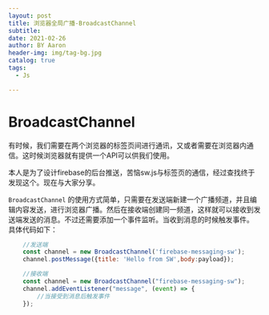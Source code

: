 ```yaml
---
layout: post
title: 浏览器全局广播-BroadcastChannel
subtitle:
date: 2021-02-26
author: BY Aaron
header-img: img/tag-bg.jpg
catalog: true
tags:
  - Js

---
```


# BroadcastChannel

有时候，我们需要在两个浏览器的标签页间进行通讯，又或者需要在浏览器内通信。这时候浏览器就有提供一个API可以供我们使用。

本人是为了设计firebase的后台推送，苦恼sw.js与标签页的通信，经过查找终于发现这个。现在与大家分享。

`BroadcastChannel` 的使用方式简单，只需要在发送端新建一个广播频道，并且编辑内容发送，进行浏览器广播。然后在接收端创建同一频道，这样就可以接收到发送端发送的消息。不过还需要添加一个事件监听。当收到消息的时候触发事件。 具体代码如下：

```javascript
    //发送端
    const channel = new BroadcastChannel('firebase-messaging-sw');
    channel.postMessage({title: 'Hello from SW',body:payload});
```

```javascript
    //接收端
    const channel = new BroadcastChannel("firebase-messaging-sw");
    channel.addEventListener("message", (event) => {
        //当接受到消息后触发事件
    });
```